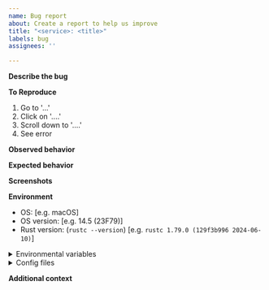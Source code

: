 ```yaml
---
name: Bug report
about: Create a report to help us improve
title: "<service>: <title>"
labels: bug
assignees: ''

---
```


**Describe the bug**

<!--
A clear and concise description of what the bug is.
-->

**To Reproduce**

<!--
Steps to reproduce the behavior in as many details as possible:
-->
1. Go to '...'
2. Click on '....'
3. Scroll down to '....'
4. See error

**Observed behavior**

<!--
The behavior you observed after following the steps and point out the problem.
-->

**Expected behavior**

<!--
A clear and concise description of what you expected to happen and why.
-->

**Screenshots**

<!--
If applicable, add screenshots to help explain your problem.
-->

**Environment**

<!--
Please complete the following information
-->

 - OS: [e.g. macOS]
 - OS version: [e.g. 14.5 (23F79)]
 - Rust version: (`rustc --version`) [e.g. `rustc 1.79.0 (129f3b996 2024-06-10)`]


<details><summary>Environmental variables</summary>
<p>

<!--
List environmental variables that were used when running the project.
In particular, settings for the respective service.
-->

```
<envs>
```

</p>
</details>

<details><summary>Config files</summary>
<p>

<!--
Attach relevant configuration files that were used.
-->

`config_file_1.json`:
```
<file contents>
```

</p>
</details>

**Additional context**

<!--
Add any other context about the problem.
-->

